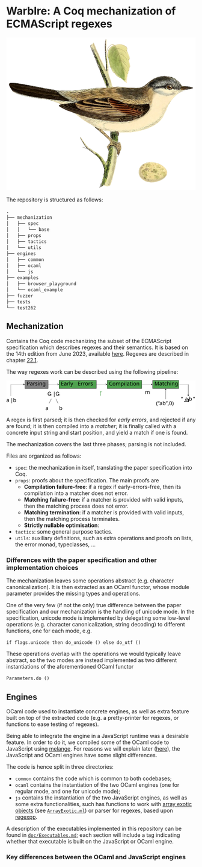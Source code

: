 # Warblre: A Coq mechanization of ECMAScript regexes

![*Curruca communis* perched on a branch](etc/warblre.webp)

The repository is structured as follows:

```
.
├── mechanization
│   ├── spec
│   │   └── base
│   ├── props
│   ├── tactics
│   └── utils
├── engines
│   ├── common
│   ├── ocaml
│   └── js
├── examples
│   ├── browser_playground
│   └── ocaml_example
├── fuzzer
├── tests
└── test262
```

## Mechanization

Contains the Coq code mechanizing the subset of the ECMAScript specification which describes regexes and their semantics.
It is based on the 14th edition from June 2023, available [here](https://262.ecma-international.org/14.0/).
Regexes are described in chapter [22.1](https://262.ecma-international.org/14.0/#sec-regexp-regular-expression-objects).

The way regexes work can be described using the following pipeline:

![The matching pipeline](doc/matching_pipeline/picture.svg)

A regex is first parsed; 
it is then checked for *early errors*, and rejected if any are found; 
it is then compiled into a *matcher*;
it is finally called with a concrete input string and start position, and yield a match if one is found.

The mechanization covers the last three phases; parsing is not included.

Files are organized as follows:
- `spec`: the mechanization in itself, translating the paper specification into Coq.
- `props`: proofs about the specification. The main proofs are
    - **Compilation failure-free**: if a regex if early-errors-free, then its compilation into a matcher does not error.
    - **Matching failure-free**: if a matcher is provided with valid inputs, then the matching process does not error.
    - **Matching termination**: if a matcher is provided with valid inputs, then the matching process terminates.
    - **Strictly nullable optimisation**:
- `tactics`: some general purpose tactics.
- `utils`: auxiliary definitions, such as extra operations and proofs on lists, the error monad, typeclasses, ...

### Differences with the paper specification and other implementation choices

The mechanization leaves some operations abstract (e.g. character canonicalization).
It is then extracted as an OCaml functor, whose module parameter provides the missing types and operations.

One of the very few (if not the only) true difference between the paper specification and our mechanization is the handling of unicode mode.
In the specification, unicode mode is implemented by delegating some low-level operations (e.g. character canonicalization, string decoding) to different functions, one for each mode, e.g.
```
if flags.unicode then do_unicode () else do_utf ()
```
These operations overlap with the operations we would typically leave abstract, so the two modes are instead implemented as two different instantiations of the aforementioned OCaml functor
```
Parameters.do ()
```

## Engines

OCaml code used to instantiate concrete engines, as well as extra feature built on top of the extracted code (e.g. a pretty-printer for regexes, or functions to ease testing of regexes).

Being able to integrate the engine in a JavaScript runtime was a desirable feature.
In order to do it, we compiled some of the OCaml code to JavaScript using [melange](melange.re).
For reasons we will explain later ([here](#key-differences-between-the-ocaml-and-javascript-engines)), the JavaScript and OCaml engines have some slight differences.

The code is hence split in three directories:
- `common` contains the code which is common to both codebases;
- `ocaml` contains the instantiation of the two OCaml engines (one for regular mode, and one for unicode mode);
- `js` contains the instantiation of the two JavaScript engines, as well as some extra functionalities, such has functions to work with [array exotic objects](https://262.ecma-international.org/14.0/#sec-array-exotic-objects) (see [`ArrayExotic.ml`](engines/js/ArrayExotic.ml)) or parser for regexes, based upon [regexpp](https://github.com/eslint-community/regexpp).

A description of the executables implemented in this repository can be found in [`doc/Executables.md`](doc/Executables.md); each section will include a tag indicating whether that executable is built on the JavaScript or OCaml engine. 

### Key differences between the OCaml and JavaScript engines
